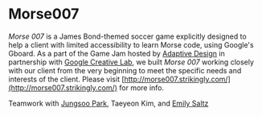 # Morse007

*Morse 007* is a James Bond-themed soccer game explicitly designed to help a client with limited accessibility to learn Morse code, using Google's Gboard. As a part of the Game Jam hosted by [Adaptive Design](http://www.adaptivedesign.org/) in partnership with [Google Creative Lab](https://experiments.withgoogle.com/collection/morse), we built *Morse 007* working closely with our client from the very beginning to meet the specific needs and interests of the client. Please visit [http://morse007.strikingly.com/](http://morse007.strikingly.com/) for more info.

Teamwork with [Jungsoo Park](https://uxjungsoopark.com/), Taeyeon Kim, and [Emily Saltz](https://saltzshaker.github.io/)